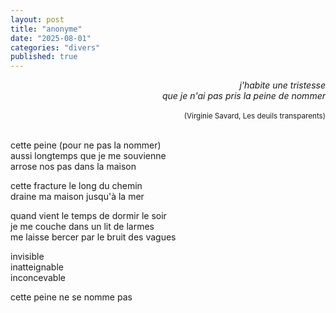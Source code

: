 ```yaml
---
layout: post
title: "anonyme"
date: "2025-08-01"
categories: "divers"
published: true
---
```


<div style="text-align: right; font-style: italic;">
  j'habite une tristesse<br/>
  que je n'ai pas pris la peine de nommer<br/>
  <br/>
  <sup style="font-style: normal;">(Virginie Savard, Les deuils transparents)</sup>  
</div>
<br/>  

cette peine (pour ne pas la nommer)  
aussi longtemps que je me souvienne  
arrose nos pas dans la maison  

cette fracture le long du chemin  
draine ma maison jusqu'à la mer  

quand vient le temps de dormir le soir  
je me couche dans un lit de larmes  
me laisse bercer par le bruit des vagues  

invisible  
inatteignable  
inconcevable  

cette peine ne se nomme pas  
